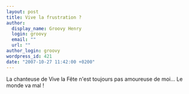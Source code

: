 ```yaml
---
layout: post
title: Vive la frustration ?
author:
  display_name: Groovy Henry
  login: groovy
  email: ""
  url: ""
author_login: groovy
wordpress_id: 421
date: "2007-10-27 11:42:00 +0200"
---
```


La chanteuse de Vive la Fête n'est toujours pas amoureuse de moi… Le monde va
mal !
